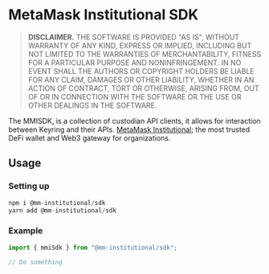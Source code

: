 # MetaMask Institutional SDK

> **DISCLAIMER.** THE SOFTWARE IS PROVIDED "AS IS", WITHOUT WARRANTY OF ANY KIND, EXPRESS OR IMPLIED, INCLUDING BUT NOT LIMITED TO THE WARRANTIES OF MERCHANTABILITY, FITNESS FOR A PARTICULAR PURPOSE AND NONINFRINGEMENT. IN NO EVENT SHALL THE AUTHORS OR COPYRIGHT HOLDERS BE LIABLE FOR ANY CLAIM, DAMAGES OR OTHER LIABILITY, WHETHER IN AN ACTION OF CONTRACT, TORT OR OTHERWISE, ARISING FROM, OUT OF OR IN CONNECTION WITH THE SOFTWARE OR THE USE OR OTHER DEALINGS IN THE SOFTWARE.

The MMISDK, is a collection of custodian API clients, it allows for interaction between Keyring and their APIs. [MetaMask Institutional](https://metamask.io/institutions); the most trusted DeFi wallet and Web3 gateway for organizations.

## Usage

### Setting up

```typescript
npm i @mm-institutional/sdk
yarn add @mm-institutional/sdk
```

### Example

```typescript
import { mmiSdk } from "@mm-institutional/sdk";

// Do something
```
